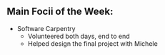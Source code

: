 ## Main Focii of the Week:
- Software Carpentry
  - Volunteered both days, end to end
  - Helped design the final project with Michele
